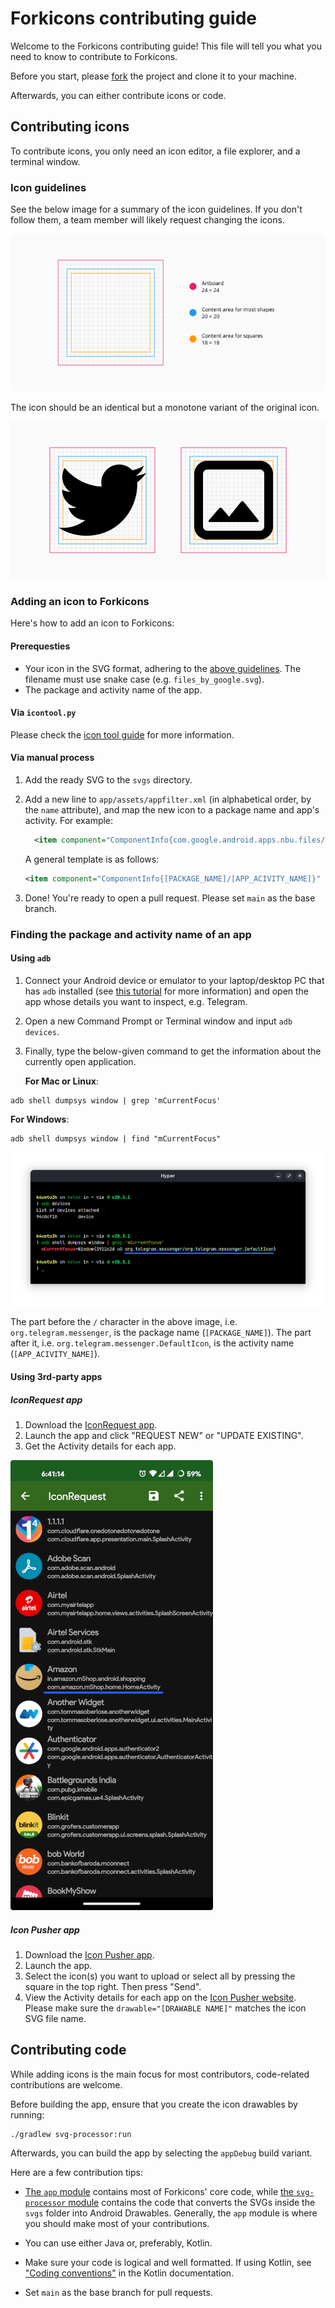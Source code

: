 # Forkicons contributing guide

Welcome to the Forkicons contributing guide! This file will tell you what you need to know to contribute to Forkicons.

Before you start, please [fork](https://github.com/k4ustu3h/forkicons/fork) the project and clone it to your machine.

Afterwards, you can either contribute icons or code.

## Contributing icons

To contribute icons, you only need an icon editor, a file explorer, and a terminal window.

### Icon guidelines

See the below image for a summary of the icon guidelines. If you don't follow them, a team member will likely request changing the icons.

![](images/contributing-image-1.png)

The icon should be an identical but a monotone variant of the original icon.

![](images/contributing-image-2.png)

### Adding an icon to Forkicons

Here's how to add an icon to Forkicons:

#### Prerequesties

-   Your icon in the SVG format, adhering to the [above guidelines](#icon-guidelines). The filename must use snake case (e.g. `files_by_google.svg`).
-   The package and activity name of the app.

#### Via `icontool.py`

Please check the [icon tool guide](/.github/icontool_guide.md) for more information.

#### Via manual process

1. Add the ready SVG to the `svgs` directory.

1. Add a new line to `app/assets/appfilter.xml` (in alphabetical order, by the `name` attribute), and map the new icon to a package name and app's activity. For example:

    ```xml
      <item component="ComponentInfo{com.google.android.apps.nbu.files/com.google.android.apps.nbu.files.home.HomeActivity}" drawable="files_by_google" name="Files by Google"/>
    ```

    A general template is as follows:

    ```xml
    <item component="ComponentInfo{[PACKAGE_NAME]/[APP_ACIVITY_NAME]}" drawable="[DRAWABLE NAME]" name="[APP NAME]"/>
    ```

1. Done! You're ready to open a pull request. Please set `main` as the base branch.

### Finding the package and activity name of an app

#### Using `adb`

1. Connect your Android device or emulator to your laptop/desktop PC that has `adb` installed (see [this tutorial](https://www.xda-developers.com/install-adb-windows-macos-linux/) for more information) and open the app whose details you want to inspect, e.g. Telegram.
1. Open a new Command Prompt or Terminal window and input `adb devices`.
1. Finally, type the below-given command to get the information about the currently open application.

    **For Mac or Linux**:

```console
adb shell dumpsys window | grep 'mCurrentFocus'
```

**For Windows**:

```console
adb shell dumpsys window | find "mCurrentFocus"
```

![](images/contributing-image-3.png)

The part before the `/` character in the above image, i.e. `org.telegram.messenger`, is the package name (`[PACKAGE_NAME]`). The part after it, i.e. `org.telegram.messenger.DefaultIcon`, is the activity name (`[APP_ACIVITY_NAME]`).

#### Using 3rd-party apps

##### IconRequest app

1. Download the [IconRequest app](https://github.com/Kaiserdragon2/IconRequest/releases).
2. Launch the app and click "REQUEST NEW" or "UPDATE EXISTING".
3. Get the Activity details for each app.

![](images/contributing-image-4.png)

##### Icon Pusher app

1. Download the [Icon Pusher app](https://play.google.com/store/apps/details?id=dev.southpaw.iconpusher&hl=en&gl=US).
2. Launch the app.
3. Select the icon(s) you want to upload or select all by pressing the square in the top right. Then press "Send".
4. View the Activity details for each app on the [Icon Pusher website](https://iconpusher.com/). Please make sure the `drawable="[DRAWABLE NAME]"` matches the icon SVG file name.

## Contributing code

While adding icons is the main focus for most contributors, code-related contributions are welcome.

Before building the app, ensure that you create the icon drawables by running:

```console
./gradlew svg-processor:run
```

Afterwards, you can build the app by selecting the `appDebug` build variant.

Here are a few contribution tips:

-   [The `app` module](https://github.com/k4ustu3h/forkicons/tree/main/app) contains most of Forkicons' core code, while [the `svg-processor` module](https://github.com/k4ustu3h/forkicons/tree/main/svg-processor) contains the code that converts the SVGs inside the `svgs` folder into Android Drawables. Generally, the `app` module is where you should make most of your contributions.

-   You can use either Java or, preferably, Kotlin.

-   Make sure your code is logical and well formatted. If using Kotlin, see ["Coding conventions"](https://kotlinlang.org/docs/coding-conventions.html) in the Kotlin documentation.

-   Set `main` as the base branch for pull requests.
